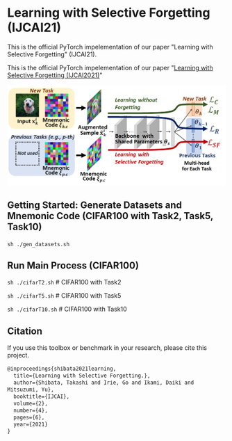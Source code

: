 # Learning with Selective Forgetting (IJCAI21)
This is the official PyTorch impelementation of our paper "Learning with Selective Forgetting" (IJCAI21).

This is the official PyTorch impelementation of our paper  "[Learning with Selective Forgetting (IJCAI2021)](https://www.ijcai.org/proceedings/2021/0137.pdf)" 

![cover](imgs/cover.png )

## Getting Started: Generate Datasets and Mnemonic Code (CIFAR100 with Task2, Task5, Task10)
`sh ./gen_datasets.sh`

## Run Main Process (CIFAR100)
`sh ./cifarT2.sh` # CIFAR100 with Task2

`sh ./cifarT5.sh` # CIFAR100 with Task5

`sh ./cifarT10.sh` # CIFAR100 with Task10

## Citation
If you use this toolbox or benchmark in your research, please cite this project.

```
@inproceedings{shibata2021learning,
  title={Learning with Selective Forgetting.},
  author={Shibata, Takashi and Irie, Go and Ikami, Daiki and Mitsuzumi, Yu},
  booktitle={IJCAI},
  volume={2},
  number={4},
  pages={6},
  year={2021}
}
```